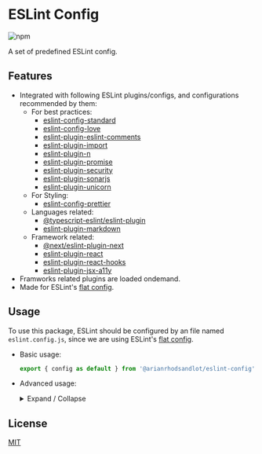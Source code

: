 # ESLint Config

![npm](https://img.shields.io/npm/v/@arianrhodsandlot/eslint-config)

A set of predefined ESLint config.

## Features
+ Integrated with following ESLint plugins/configs, and configurations recommended by them:
  + For best practices:
    + [eslint-config-standard](https://github.com/standard/eslint-config-standard)
    + [eslint-config-love](https://github.com/mightyiam/eslint-config-love)
    + [eslint-plugin-eslint-comments](https://github.com/eslint-community/eslint-plugin-eslint-comments)
    + [eslint-plugin-import](https://github.com/import-js/eslint-plugin-import)
    + [eslint-plugin-n](https://github.com/eslint-community/eslint-plugin-n)
    + [eslint-plugin-promise](https://github.com/eslint-community/eslint-plugin-promise)
    + [eslint-plugin-security](https://github.com/eslint-community/eslint-plugin-security)
    + [eslint-plugin-sonarjs](https://github.com/SonarSource/eslint-plugin-sonarjs/)
    + [eslint-plugin-unicorn](https://github.com/sindresorhus/eslint-plugin-unicorn)
  + For Styling:
    + [eslint-config-prettier](https://github.com/prettier/eslint-config-prettier)
  + Languages related:
    + [@typescript-eslint/eslint-plugin](https://github.com/typescript-eslint/typescript-eslint)
    + [eslint-plugin-markdown](https://github.com/eslint/eslint-plugin-markdown)
  + Framework related:
    + [@next/eslint-plugin-next](https://nextjs.org/docs/pages/building-your-application/configuring/eslint#eslint-plugin)
    + [eslint-plugin-react](https://github.com/jsx-eslint/eslint-plugin-react)
    + [eslint-plugin-react-hooks](https://github.com/facebook/react/tree/main/packages/eslint-plugin-react-hooks)
    + [eslint-plugin-jsx-a11y](https://github.com/jsx-eslint/eslint-plugin-jsx-a11y)
+ Framworks related plugins are loaded ondemand.
+ Made for ESLint's [flat config](https://eslint.org/docs/latest/use/configure/configuration-files-new).

## Usage
To use this package, ESLint should be configured by an file named `eslint.config.js`, since we are using ESLint's [flat config](https://eslint.org/docs/latest/use/configure/configuration-files-new).

+ Basic usage:
  ```js
  export { config as default } from '@arianrhodsandlot/eslint-config'
  ```
+ Advanced usage:
  <details>
    <summary>Expand / Collapse</summary>

    + For TypeScript heavy usage:
      ```js
      export { configWithTypeChecking as default } from '@arianrhodsandlot/eslint-config'
      ```

    + Compose predefined configs, by your own hands, or even modify them:
      ```js
      import { configForJs, configForTsWithTypeChecking } from '@arianrhodsandlot/eslint-config'

      configForJs.languageOptions.global.CUSTOM_GLOBAL_VARIABLE = true

      export default [configForJs, configForTsWithTypeChecking, { /** other custome config */ }]
      ```

    + Use the more powerful function `createConfig`
      + `createConfig` is a smart function that can detect should TS rules be enabled or which libraries-related plugins/rules should be + added:
        ```js
        import { createConfig } from '@arianrhodsandlot/eslint-config'

        export default createConfig()
        ```

      + Type checking can be explicitly disabled:
        ```js
        import { createConfig } from '@arianrhodsandlot/eslint-config'

        export default createConfig({ typeChecking: false })
        ```

      + Pass an object to `typeChecking`, which can be used to specify your own TypeScript `parserOptions`:
        ```js
        import { createConfig } from '@arianrhodsandlot/eslint-config'

        export default createConfig({
          typeChecking: { parserOptions: { project: './tsconfig.lint.json' } },
        })
        ```

      + Do not ignore files listed in `.gitignore`
        ```js
        import { createConfig } from '@arianrhodsandlot/eslint-config'

        export default createConfig({ useGitignore: false })
        ```

      + Extend or override config:
        ```js
        import { createConfig } from '@arianrhodsandlot/eslint-config'

        export default createConfig({
          overrides: {
            js: {
              rules: {
                'no-var': 'off'
              },
            },
          },
        })
        ```

      + Overriding can also be done by a function:
        ```js
        import { createConfig } from '@arianrhodsandlot/eslint-config'

        export default createConfig({
          overrides: {
            ts(config) {
              return {
                ...config,
                languageOptions: {
                  parser: otherTsParser,
                },
              }
            },
          },
        })
        ```

      + Since flat config is actually an array, we can append more config items to it:
        ```js
        import { createConfig } from '@arianrhodsandlot/eslint-config'

        export default createConfig({
          append: {
            files: ['**/*.html'],
            plugins: {
              html: eslintHtmlPlugin,
            },
            rules: eslintHtmlPlugin.configs.recommended.rules,
          }
        })
        ```

      + Libraries-related plugins/rules can be explictly enabled or disabled by `libraries`:
        ```js
        import { createConfig } from '@arianrhodsandlot/eslint-config'

        export default createConfig({
          libraries: {
            react: true,
          },
        })
        ```
  </details>

## License
[MIT](license)
